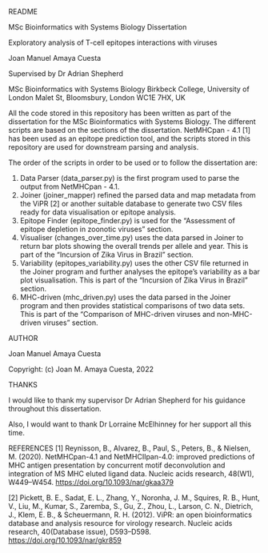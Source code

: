 README

MSc Bioinformatics with Systems Biology Dissertation

Exploratory analysis of T-cell epitopes
interactions with viruses

Joan Manuel Amaya Cuesta

Supervised by Dr Adrian Shepherd

MSc Bioinformatics with Systems Biology
Birkbeck College, University of London
Malet St, Bloomsbury, London WC1E 7HX, UK


All the code stored in this repository has been written as part of the dissertation 
for the MSc Bioinformatics with Systems Biology.
The different scripts are based on the sections of the dissertation.
NetMHCpan - 4.1 [1] has been used as an epitope prediction tool, and the scripts 
stored in this repository are used for downstream parsing and analysis.

The order of the scripts in order to be used or to follow the dissertation are:
1.	Data Parser (data_parser.py) is the first program used to parse the output from NetMHCpan - 4.1.
2.	Joiner (joiner_mapper) refined the parsed data and map metadata from the ViPR [2] or another 
    suitable database to generate two CSV files ready for data visualisation or epitope analysis.
3.	Epitope Finder (epitope_finder.py) is used for the “Assessment of epitope depletion in zoonotic viruses” section.
4.	Visualiser (changes_over_time.py) uses the data parsed in Joiner to return bar plots showing the 
    overall trends per allele and year. This is part of the “Incursion of Zika Virus in Brazil” section.
5.	Variability (epitopes_variability.py) uses the other CSV file returned in the Joiner program and 
    further analyses the epitope’s variability as a bar plot visualisation. This is part of the 
     “Incursion of Zika Virus in Brazil” section.
6.	MHC-driven (mhc_driven.py) uses the data parsed in the Joiner program and then provides statistical 
    comparisons of two data sets. This is part of the “Comparison of MHC-driven viruses and 
     non-MHC-driven viruses” section.

AUTHOR

Joan Manuel Amaya Cuesta

Copyright:  (c) Joan M. Amaya Cuesta, 2022


THANKS

I would like to thank my supervisor Dr Adrian Shepherd for his guidance throughout this dissertation.

Also, I would want to thank Dr Lorraine McElhinney for her support all this time.

REFERENCES
[1] Reynisson, B., Alvarez, B., Paul, S., Peters, B., & Nielsen, M. (2020). 
NetMHCpan-4.1 and NetMHCIIpan-4.0: improved predictions of MHC antigen presentation 
by concurrent motif deconvolution and integration of MS MHC eluted ligand data. 
Nucleic acids research, 48(W1), W449–W454. https://doi.org/10.1093/nar/gkaa379

[2] Pickett, B. E., Sadat, E. L., Zhang, Y., Noronha, J. M., Squires, R. B., Hunt, V., 
Liu, M., Kumar, S., Zaremba, S., Gu, Z., Zhou, L., Larson, C. N., Dietrich, J., Klem, E. B., & Scheuermann, R. H. (2012). 
ViPR: an open bioinformatics database and analysis resource for virology research. 
Nucleic acids research, 40(Database issue), D593–D598. https://doi.org/10.1093/nar/gkr859 


